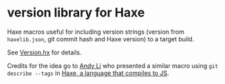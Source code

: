 # version library for Haxe

Haxe macros useful for including version strings (version from `haxelib.json`, git commit hash and Haxe version) to a target build.

See [Version.hx](https://github.com/ypid/haxe-version/blob/master/Version.hx) for details.

Credits for the idea go to [Andy Li](http://blog.onthewings.net/) who presented a similar macro using `git describe --tags` in [Haxe, a language that compiles to JS](http://blog.onthewings.net/about/).
